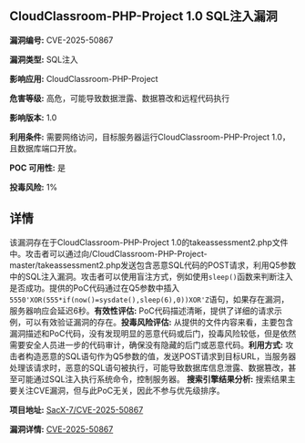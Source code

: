 ## CloudClassroom-PHP-Project 1.0 SQL注入漏洞

**漏洞编号:** CVE-2025-50867

**漏洞类型:** SQL注入

**影响应用:** CloudClassroom-PHP-Project

**危害等级:** 高危，可能导致数据泄露、数据篡改和远程代码执行

**影响版本:** 1.0

**利用条件:** 需要网络访问，目标服务器运行CloudClassroom-PHP-Project 1.0，且数据库端口开放。

**POC 可用性:** 是

**投毒风险:** 1%

## 详情

该漏洞存在于CloudClassroom-PHP-Project 1.0的takeassessment2.php文件中。攻击者可以通过向/CloudClassroom-PHP-Project-master/takeassessment2.php发送包含恶意SQL代码的POST请求，利用Q5参数中的SQL注入漏洞。攻击者可以使用盲注方式，例如使用`sleep()`函数来判断注入是否成功。提供的PoC代码通过在Q5参数中插入`5550'XOR(555*if(now()=sysdate(),sleep(6),0))XOR'Z`语句，如果存在漏洞，服务器响应会延迟6秒。**有效性评估:** PoC代码描述清晰，提供了详细的请求示例，可以有效验证漏洞的存在。**投毒风险评估:** 从提供的文件内容来看，主要包含漏洞描述和PoC代码，没有发现明显的恶意代码或后门，投毒风险较低，但是依然需要安全人员进一步的代码审计，确保没有隐藏的后门或恶意代码。**利用方式:** 攻击者构造恶意的SQL语句作为Q5参数的值，发送POST请求到目标URL，当服务器处理该请求时，恶意的SQL语句被执行，可能导致数据库信息泄露、数据篡改，甚至可能通过SQL注入执行系统命令，控制服务器。
**搜索引擎结果分析:** 搜索结果主要关注CVE漏洞，但与此PoC无关，因此不参与优先级排序。

**项目地址:** [SacX-7/CVE-2025-50867](https://github.com/SacX-7/CVE-2025-50867)

**漏洞详情:** [CVE-2025-50867](https://nvd.nist.gov/vuln/detail/CVE-2025-50867)